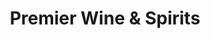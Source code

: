 ---
title: "Premier Wine & Spirits"
url: /buffalo/premier-wine-and-spirits-maple-road/
shop: wine
---